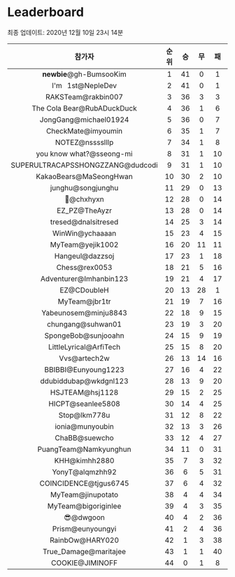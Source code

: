 # Leaderboard
최종 업데이트: 2020년 12월 10일 23시 14분




| 참가자 | 순위 | 승 | 무 | 패 | 승점 |
|:---:|:---:|:---:|:---:|:---:|:---:|
| <b>newbie</b>@gh-BumsooKim | 1 | 41 | 0 | 1 | 123 |
| I'm⠀1st@NepleDev | 2 | 41 | 0 | 1 | 123 |
| RAKSTeam@rakbin007 | 3 | 36 | 3 | 3 | 111 |
| The Cola Bear@RubADuckDuck | 4 | 36 | 1 | 6 | 109 |
| JongGang@michael01924 | 5 | 36 | 0 | 7 | 108 |
| CheckMate@imyoumin | 6 | 35 | 1 | 7 | 106 |
| NOTEZ@nsssslllp | 7 | 34 | 1 | 8 | 103 |
| you know what?@sseong-mi | 8 | 31 | 1 | 10 | 94 |
| SUPERULTRACAPSSHONGZZANG@dudcodi | 9 | 31 | 1 | 10 | 94 |
| KakaoBears@MaSeongHwan | 10 | 30 | 2 | 10 | 92 |
| junghu@songjunghu | 11 | 29 | 0 | 13 | 87 |
| 👑@chxhyxn | 12 | 28 | 0 | 14 | 84 |
| EZ_PZ@TheAyzr | 13 | 28 | 0 | 14 | 84 |
| tresed@dnalsitresed | 14 | 25 | 3 | 14 | 78 |
| WinWin@ychaaaan | 15 | 23 | 4 | 15 | 73 |
| MyTeam@yejik1002 | 16 | 20 | 11 | 11 | 71 |
| Hangeul@dazzsoj | 17 | 23 | 1 | 18 | 70 |
| Chess@rex0053 | 18 | 21 | 5 | 16 | 68 |
| Adventurer@Imhanbin123 | 19 | 21 | 4 | 17 | 67 |
| EZ@CDoubleH | 20 | 13 | 28 | 1 | 67 |
| MyTeam@jbr1tr | 21 | 19 | 7 | 16 | 64 |
| Yabeunosem@minju8843 | 22 | 18 | 9 | 15 | 63 |
| chungang@suhwan01 | 23 | 19 | 3 | 20 | 60 |
| SpongeBob@sunjooahn | 24 | 15 | 9 | 19 | 54 |
| LittleLyrical@ArfiTech | 25 | 15 | 8 | 20 | 53 |
| Vvs@artech2w | 26 | 13 | 14 | 16 | 53 |
| BBIBBI@Eunyoung1223 | 27 | 16 | 4 | 22 | 52 |
| ddubiddubap@wkdgnl123 | 28 | 13 | 9 | 20 | 48 |
| HSJTEAM@hsj1128 | 29 | 15 | 2 | 25 | 47 |
| HICPT@seanlee5808 | 30 | 14 | 4 | 25 | 46 |
| Stop@lkm778u | 31 | 12 | 8 | 22 | 44 |
| ionia@munyoubin | 32 | 13 | 3 | 26 | 42 |
| ChaBB@suewcho | 33 | 12 | 4 | 27 | 40 |
| PuangTeam@Namkyunghun | 34 | 11 | 0 | 31 | 33 |
| KHH@kimhh2880 | 35 | 7 | 3 | 32 | 24 |
| YonyT@alqmzhh92 | 36 | 6 | 5 | 31 | 23 |
| COINCIDENCE@tjgus6745 | 37 | 6 | 4 | 32 | 22 |
| MyTeam@jinupotato | 38 | 4 | 4 | 34 | 16 |
| MyTeam@bigoriginlee | 39 | 4 | 3 | 35 | 15 |
| 😎@dwgoon | 40 | 4 | 2 | 36 | 14 |
| Prism@eunyoungyi | 41 | 2 | 4 | 36 | 10 |
| RainbOw@HARY020 | 42 | 1 | 3 | 38 | 6 |
| True_Damage@maritajee | 43 | 1 | 1 | 40 | 4 |
| COOKIE@JIMINOFF | 44 | 0 | 1 | 8 | 1 |